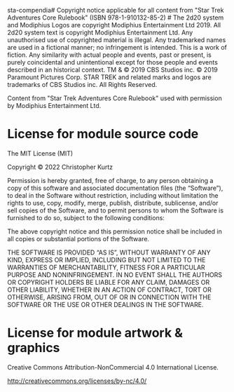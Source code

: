 sta-compendia# Copyright notice applicable for all content from "Star Trek Adventures Core Rulebook" (ISBN 978-1-910132-85-2) #
The 2d20 system and Modiphius Logos are copyright Modiphius Entertainment Ltd 2019. All 2d20 system text is copyright Modiphius Entertainment Ltd. Any unauthorised use of copyrighted material is illegal. Any trademarked names are used in a fictional manner; no infringement is intended. This is a work of fiction. Any similarity with actual people and events, past or present, is purely coincidental and unintentional except for those people and events described in an historical context. TM & © 2019 CBS Studios inc. © 2019 Paramount Pictures Corp. STAR TREK and related marks and logos are trademarks of CBS Studios inc. All Rights Reserved.

Content from "Star Trek Adventures Core Rulebook" used with permission by Modiphius Entertainment Ltd.

# License for module source code #
The MIT License (MIT)

Copyright © 2022 Christopher Kurtz

Permission is hereby granted, free of charge, to any person obtaining a copy of this software and associated documentation files (the “Software”), to deal in the Software without restriction, including without limitation the rights to use, copy, modify, merge, publish, distribute, sublicense, and/or sell copies of the Software, and to permit persons to whom the Software is furnished to do so, subject to the following conditions:

The above copyright notice and this permission notice shall be included in all copies or substantial portions of the Software.

THE SOFTWARE IS PROVIDED “AS IS”, WITHOUT WARRANTY OF ANY KIND, EXPRESS OR IMPLIED, INCLUDING BUT NOT LIMITED TO THE WARRANTIES OF MERCHANTABILITY, FITNESS FOR A PARTICULAR PURPOSE AND NONINFRINGEMENT. IN NO EVENT SHALL THE AUTHORS OR COPYRIGHT HOLDERS BE LIABLE FOR ANY CLAIM, DAMAGES OR OTHER LIABILITY, WHETHER IN AN ACTION OF CONTRACT, TORT OR OTHERWISE, ARISING FROM, OUT OF OR IN CONNECTION WITH THE SOFTWARE OR THE USE OR OTHER DEALINGS IN THE SOFTWARE.

# License for module artwork & graphics #
Creative Commons Attribution-NonCommercial 4.0 International License.

http://creativecommons.org/licenses/by-nc/4.0/
